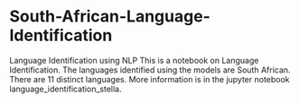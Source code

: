 # South-African-Language-Identification
Language Identification using NLP
This is a notebook on Language Identification.
The languages identified using the models are South African.
There are 11 distinct languages.
More information is in the jupyter notebook language_identification_stella.
